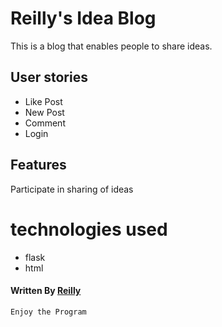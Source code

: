# Reilly's Idea Blog
This is a blog that enables people to share ideas.

## User stories
- Like Post
- New Post
- Comment
- Login

## Features
Participate in sharing of ideas

# technologies used
- flask
- html

#### Written By [Reilly](https://github.com/Reilly-Oduory)

``` Enjoy the Program ```
